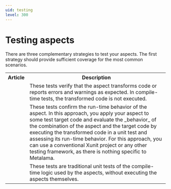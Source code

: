 ```yaml
---
uid: testing
level: 300
---
```


# Testing aspects

There are three complementary strategies to test your aspects. The first strategy should provide sufficient coverage for the most common scenarios.

<table>
    <tr>
        <th>Article</th>
        <th>Description</th>
    </tr>
    <tr>
        <td>
            <xref:aspect-testing>
        </td>
        <td>
             These tests verify that the aspect transforms code or reports errors and warnings as expected. In compile-time tests, the transformed code is not executed.
        </td>
    </tr>
    <tr>
        <td>
            <xref:run-time-testing>
        </td>
        <td>
        These tests confirm the run-time behavior of the aspect. In this approach, you apply your aspect to some test target code and evaluate the _behavior_ of the combination of the aspect and the target code by executing the transformed code in a unit test and assessing its run-time behavior. For this approach, you can use a conventional Xunit project or any other testing framework, as there is nothing specific to Metalama.
        </td>
    </tr>
    <tr>
        <td>
            <xref:compile-time-testing>
        </td>
        <td>
            These tests are traditional unit tests of the compile-time logic used by the aspects, without executing the aspects themselves.
        </td>
    </tr>
</table>



